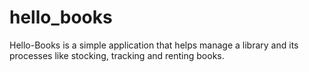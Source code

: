 # hello_books
Hello-Books is a simple application that helps manage a library and its processes like stocking, tracking and renting books.
